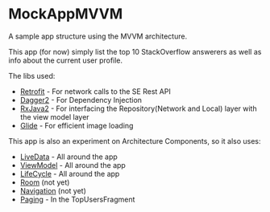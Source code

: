 # MockAppMVVM
A sample app structure using the MVVM architecture.


This app (for now) simply list the top 10 StackOverflow answerers as well as info about the current user profile.

The libs used:

- [Retrofit](http://square.github.io/retrofit/) - For network calls to the SE Rest API
- [Dagger2](https://github.com/google/dagger) - For Dependency Injection
- [RxJava2](https://github.com/ReactiveX/RxJava) - For interfacing the Repository(Network and Local) layer with the view model layer
- [Glide](https://github.com/bumptech/glide) - For efficient image loading

This app is also an experiment on Architecture Components, so it also uses:
- [LiveData](https://developer.android.com/topic/libraries/architecture/livedata) - All around the app
- [ViewModel](https://developer.android.com/topic/libraries/architecture/viewmodel) - All around the app
- [LifeCycle](https://developer.android.com/reference/android/arch/lifecycle/Lifecycle) - All around the app
- [Room](https://developer.android.com/topic/libraries/architecture/room) (not yet)
- [Navigation](https://developer.android.com/topic/libraries/architecture/navigation) (not yet)
- [Paging](https://developer.android.com/topic/libraries/architecture/paging/) - In the TopUsersFragment

